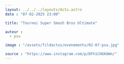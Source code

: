 ```yaml
---
layout: ../../../layouts/Actu.astro
date : "07-02-2025 23:00"

title: "Tournoi Super Smash Bros Ultimate"

auteur :
  - psu

image : "/assets/fildactus/evenements/02-07-psu.jpg"

source : "https://www.instagram.com/p/DFh1CHGKAWn/"
---
```

